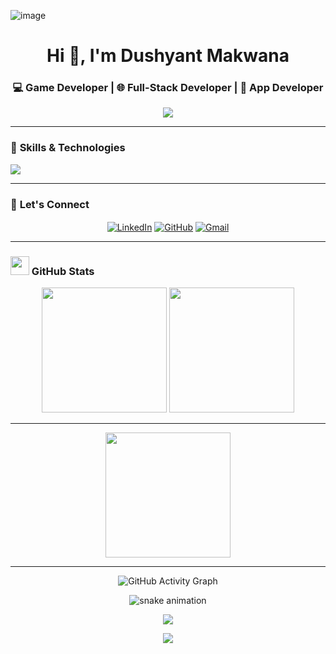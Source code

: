 ![image](https://github.com/user-attachments/assets/5642408f-a8be-44ba-9f21-54ea5a1a8ee5)



<h1 align="center">Hi 👋, I'm Dushyant Makwana</h1>
<h3 align="center">💻 Game Developer | 🌐 Full-Stack Developer | 📱 App Developer</h3>


<p align="center">
  <img src="https://readme-typing-svg.herokuapp.com/?font=Fira+Code&color=%2300bfff&size=22&center=true&vCenter=true&width=450&lines=React+Developer;Coding+Enthusiast;Full+Stack+Expert;Game+Developer;Creative+Hustler" />
</p>

---









### 🚀 **Skills & Technologies**
<p align="left">
  <img src="https://skillicons.dev/icons?i=unity,cs,cpp,python,react,nodejs,mongodb,express,flutter,dart,html,css,js,bootstrap,tailwind,git,github,linux" />
</p>

---


### 💬 **Let's Connect**
<p align="center">
  <a href="https://www.linkedin.com/in/dushyantmakwana" target="_blank"><img align="center" src="https://img.shields.io/badge/LinkedIn-%230077B5.svg?logo=linkedin&logoColor=white" alt="LinkedIn" /></a>
  <a href="https://github.com/dushyantmak85" target="_blank"><img align="center" src="https://img.shields.io/badge/GitHub-%23181717.svg?logo=github&logoColor=white" alt="GitHub" /></a>
  <a href="mailto:dushyantmakwana@gmail.com" target="_blank"><img align="center" src="https://img.shields.io/badge/Gmail-D14836?logo=gmail&logoColor=white" alt="Gmail" /></a>
</p>

---

 <h3><img src="https://media4.giphy.com/media/MIGbtLZoVjbl0bYbAd/giphy.gif?cid=ecf05e472t2h0i8d7dcjaoau9iqtchhr899hxmpxzzgc7lyw&rid=giphy.gif" width="30"> GitHub Stats </h3>
  <!-- Most Used Languages on the left -->



  <!-- Stats on the right -->

<div align="center">
  <img height="200em" src="https://github-readme-stats.vercel.app/api?username=dushyantmak85&show_icons=true&theme=radical&count_private=true" />
  <img height="200em" src="https://github-readme-streak-stats.herokuapp.com?user=dushyantmak85&theme=radical" />
</div>

---


<p align="center">
  <img height="200em" src="https://github-readme-stats.vercel.app/api/top-langs/?username=dushyantmak85&langs_count=8&layout=compact&theme=radical" />
</p>

---
   
  
    



<p align="center">
  <img src="https://github-readme-activity-graph.vercel.app/graph?username=dushyantmak85&theme=redical" alt="GitHub Activity Graph" />
</p>

<p align="center">
  <img src="https://github.com/dushyantmak85/dushyantmak85/blob/output/github-contribution-grid-snake.svg" alt="snake animation" />
</p>



<p align="center">
    <img width="auto" height="auto" src="https://github-readme-streak-stats.herokuapp.com/?user=dushyantmak85&theme=dark&background=0d1117&stroke=00bfff&ring=00bfff&fire=00bfff&currStreakNum=ffffff&sideNums=ffffff&currStreakLabel=00bfff&sideLabels=00bfff&dates=ffffff" >
</p>

<p align="center"><img src="https://profile-counter.glitch.me/{dushyantmak85}/count.svg"></p>










